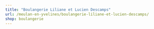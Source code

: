 ```yaml
---
title: "Boulangerie Liliane et Lucien Descamps"
url: /meulan-en-yvelines/boulangerie-liliane-et-lucien-descamps/
shop: boulangerie
---
```


